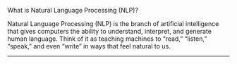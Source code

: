 What is Natural Language Processing (NLP)?

Natural Language Processing (NLP) is the branch of artificial intelligence that gives computers the ability to understand, interpret, and generate human language. Think of it as teaching machines to “read,” “listen,” “speak,” and even “write” in ways that feel natural to us.

---
